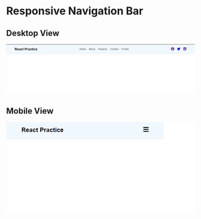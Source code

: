 # Responsive Navigation Bar


## Desktop View
![Project Preview](./assets/Responsive%20Nav%20Bar.png)

## Mobile  View
![Project Preview](./assets/Mobile%20View.png)
